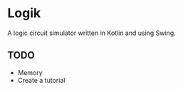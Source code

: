 # Logik
A logic circuit simulator written in Kotlin and using Swing.

## TODO
- Memory
- Create a tutorial
